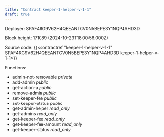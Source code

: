 ```yaml
---
title: "Contract keeper-1-helper-v-1-1"
draft: true
---
```

Deployer: SPAF4RG9V62H4QEEANTGV0N5BEPE3Y1NQP4AHD3D


 



Block height: 171089 (2024-10-23T18:00:56.000Z)

Source code: {{<contractref "keeper-1-helper-v-1-1" SPAF4RG9V62H4QEEANTGV0N5BEPE3Y1NQP4AHD3D keeper-1-helper-v-1-1>}}

Functions:

* admin-not-removable _private_
* add-admin _public_
* get-action-a _public_
* remove-admin _public_
* set-keeper-fee _public_
* set-keeper-status _public_
* get-admin-helper _read_only_
* get-admins _read_only_
* get-keeper-fee _read_only_
* get-keeper-fee-amount _read_only_
* get-keeper-status _read_only_
